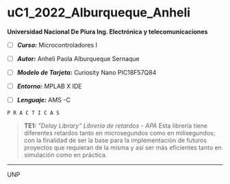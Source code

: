 # uC1_2022_Alburqueque_Anheli
**Universidad Nacional De Piura
 Ing. Electrónica y telecomunicaciones**

 - [ ] ***Curso:*** Microcontroladores I

 - [ ] ***Autor:*** Anheli Paola Alburqueque Sernaque

 - [ ] ***Modelo de Tarjeta:*** Curiosity Nano PIC18F57Q84
 - [ ] ***Entorno:*** MPLAB X IDE
 - [ ] ***Lenguaje:*** AMS -C 

    

`P R A C T I C A S`



> **TE1:**
*"Delay Library"*
*Librería de retardos - APA*
Esta librería tiene diferentes retardos tanto en microsegundos como en milisegundos; con la finalidad de ser la base para la implementación de futuros proyectos que requieran de la misma y así ser más eficientes tanto en simulación como en práctica.                                                         
--------------------------------------------------------------
UNP
